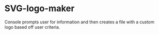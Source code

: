 # SVG-logo-maker
Console prompts user for information and then creates a file with a custom logo based off user criteria.
